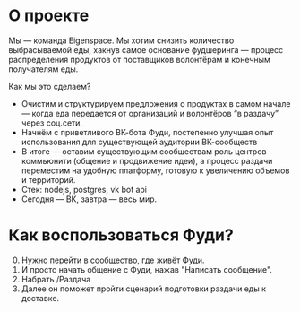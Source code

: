 # О проекте

Мы — команда Eigenspace.
Мы хотим снизить количество выбрасываемой еды, 
хакнув самое основание фудшеринга — процесс распределения продуктов 
от поставщиков волонтёрам и конечным получателям еды.

Как мы это сделаем?

* Очистим и структурируем предложения о продуктах в самом начале — 
когда еда передается от организаций и волонтёров “в раздачу” через соц.сети.
* Начнём с приветливого ВК-бота Фуди, постепенно улучшая опыт использования 
для существующей аудитории ВК-сообществ
* В итоге — оставим существующим сообществам роль центров коммьюнити 
(общение и продвижение идеи), а процесс раздачи переместим на 
удобную платформу, готовую к увеличению объемов и территорий.
* Стек: nodejs, postgres, vk bot api
* Сегодня — ВК, завтра — весь мир.

# Как воспользоваться Фуди?

0. Нужно перейти в [сообщество](https://vk.com/foodieshares), где живёт Фуди.
1. И просто начать общение с Фуди, нажав "Написать сообщение".
2. Набрать /Раздача
2. Далее он поможет пройти сценарий подготовки раздачи еды к доставке.


